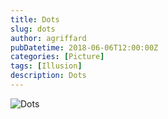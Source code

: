 ```yaml
---
title: Dots
slug: dots
author: agriffard
pubDatetime: 2018-06-06T12:00:00Z
categories: [Picture]
tags: [Illusion]
description: Dots
---
```


![Dots](/assets/blog/dots.webp)
